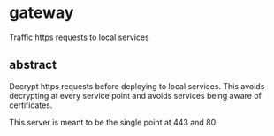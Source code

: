 # gateway

Traffic https requests to local services

## abstract

Decrypt https requests before deploying to local services. This avoids decrypting at every service point and avoids services being aware of certificates.

This server is meant to be the single point at 443 and 80.
